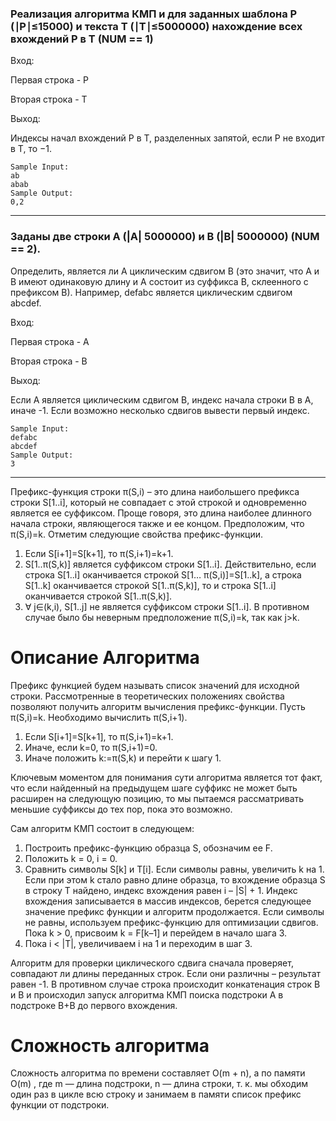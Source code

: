 ### Реализация алгоритма КМП и для заданных шаблона P (∣P∣≤15000) и текста T (∣T∣≤5000000) нахождение всех вхождений P в T (NUM == 1)
Вход:

Первая строка - P 

Вторая строка - T

Выход:

Индексы начал вхождений P в T, разделенных запятой, если P не входит в T, то −1.

    Sample Input:
    ab
    abab
    Sample Output:
    0,2
    
---
### Заданы две строки A (|A| 5000000) и B (|B| 5000000) (NUM == 2).
Определить, является ли A циклическим сдвигом B (это значит, что A и B имеют одинаковую длину и A состоит из суффикса B, склеенного с префиксом B). Например, defabc является циклическим сдвигом abcdef.

Вход:

Первая строка - A

Вторая строка - B

Выход:

Если A является циклическим сдвигом B, индекс начала строки B в A, иначе -1. Если возможно несколько сдвигов вывести первый индекс.

    Sample Input:
    defabc
    abcdef
    Sample Output:
    3

---
Префикс-функция строки π(S,i) – это длина наибольшего префикса строки S[1..i], который не совпадает с этой строкой и одновременно является ее суффиксом. Проще говоря, это длина наиболее длинного начала строки, являющегося также и ее концом.
Предположим, что π(S,i)=k. Отметим следующие свойства префикс-функции.
1.	Если S[i+1]=S[k+1], то π(S,i+1)=k+1.
2.	S[1..π(S,k)] является суффиксом строки S[1..i].  Действительно, если строка S[1..i] оканчивается строкой S[1… π(S,i)]=S[1..k], а строка S[1..k] оканчивается строкой S[1..π(S,k)], то и строка S[1..i] оканчивается строкой S[1..π(S,k)].
3.	∀ j∈(k,i), S[1..j] не является суффиксом строки S[1..i]. В противном случае было бы неверным предположение π(S,i)=k, так как j>k.

# Описание Алгоритма
Префикс функцией будем называть список значений для исходной строки. Рассмотренные в теоретических положениях свойства позволяют получить алгоритм вычисления префикс-функции. Пусть π(S,i)=k. Необходимо вычислить π(S,i+1). 
1.  Если S[i+1]=S[k+1], то π(S,i+1)=k+1.
2.	Иначе, если k=0, то π(S,i+1)=0.
3.	Иначе положить k:=π(S,k) и перейти к шагу 1.

Ключевым моментом для понимания сути алгоритма является тот факт, что если найденный на предыдущем шаге суффикс не может быть расширен на следующую позицию, то мы пытаемся рассматривать меньшие суффиксы до тех пор, пока это возможно.

Сам алгоритм КМП состоит в следующем:
1.	Построить префикс-функцию образца S, обозначим ее F.
2.	Положить k = 0, i = 0.
3.	Сравнить символы S[k] и T[i]. Если символы равны, увеличить k на 1. Если при этом k стало равно длине образца, то вхождение образца S в строку T найдено, индекс вхождения равен i – |S| + 1. Индекс вхождения записывается в массив индексов, берется следующее значение префикс функции и алгоритм продолжается. Если символы не равны, используем префикс-функцию для оптимизации сдвигов. Пока k > 0, присвоим k = F[k–1] и перейдем в начало шага 3.
4.	Пока i < |T|, увеличиваем i на 1 и переходим в шаг 3.

Алгоритм для проверки циклического сдвига сначала проверяет, совпадают ли длины переданных строк. Если они различны – результат равен -1. В противном случае строка происходит конкатенация строк B и B и происходил запуск алгоритма КМП поиска подстроки A в подстроке B+B до первого вхождения.

# Сложность алгоритма
Сложность алгоритма по времени составляет O(m + n), а по памяти O(m) , где m — длина подстроки, n — длина строки, т. к. мы обходим один раз в цикле всю строку и занимаем в памяти список префикс функции от подстроки.
